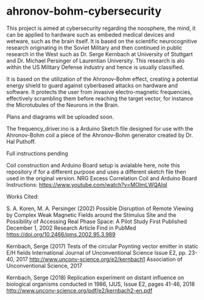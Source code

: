 # ahronov-bohm-cybersecurity

This project is aimed at cybersecurity regarding the noosphere, the mind, it can be applied to hardware such as embeded medical devices and wetware, such as the brain itself. It is based on the scientific neurocognitive research originating in the Soviet Military and then continued in public research in the West such as Dr. Serge Kernbach at University of Stuttgart and Dr. Michael Persinger of Laurentian University.  This research is alo within the US Military Defense industry and hence is usually classified.  

It is based on the utilization of the Ahronov-Bohm effect, creating a potential energy shield to guard against cyberbased attacks on hardware and software. It protects the user from invasive electro-magnetic frequencies, effectively scrambling them before reaching the target vector, for instance the Microtubules of the Neurons in the Brain.  

Plans and diagrams will be uploaded soon. 

The frequency_driver.ino is a Arduino Sketch file designed for use with the Ahronov-Bohm coil a piece of the Ahronov-Bohm generator created by Dr. Hal Puthoff. 

Full instructions pending 

Coil construction and Arduino Board setup is avialable here, note this repository if for a different purpose and uses a different sketch file then used in the original version. 
NRG Excess Correlation Coil and Arduino Board Instructions: https://www.youtube.com/watch?v=MOlmLWQAIqI



Works Cited:

S. A. Koren, M. A. Persinger (2002) Possible Disruption of Remote Viewing by Complex Weak Magnetic Fields around the Stimulus Site and the Possibility of Accessing Real Phase Space: A Pilot Study
First Published December 1, 2002 Research Article Find in PubMed
https://doi.org/10.2466/pms.2002.95.3.989

Kernbach, Serge (2017) Tests of the circular Poynting vector emitter in static E/H fields
International Journal of Unconventional Science
Issue E2, pp. 23-40, 2017 http://www.unconv-science.org/e2/kernbach1
Association of Unconventional Science, 2017


Kernbach, Serge (2018) Replication experiment on distant influence on biological organisms conducted in 1986, IJUS, Issue E2, pages 41-46, 2018 http://www.unconv-science.org/pdf/e2/kernbach2-en.pdf




